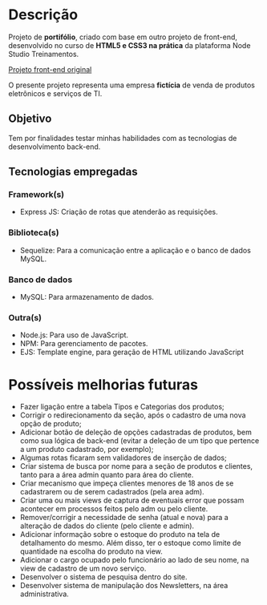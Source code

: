 # Descrição
Projeto de __portifólio__, criado com base em outro projeto de front-end,
desenvolvido no curso de __HTML5 e CSS3 na prática__ da plataforma Node Studio
Treinamentos.

[Projeto front-end original](https://github.com/HugoBrandao-Dev/html5-e-css3-na-pratica-node-studios)

O presente projeto representa uma empresa __fictícia__ de venda de produtos
eletrônicos e serviços de TI.

## Objetivo
Tem por finalidades testar minhas habilidades com  as tecnologias de
desenvolvimento back-end.

## Tecnologias empregadas
### Framework(s)
* Express JS: Criação de rotas que atenderão as requisições.

### Biblioteca(s)
* Sequelize: Para a comunicação entre a aplicação e o banco de dados MySQL.

### Banco de dados
* MySQL: Para armazenamento de dados.

### Outra(s)
* Node.js: Para uso de JavaScript.
* NPM: Para gerenciamento de pacotes.
* EJS: Template engine, para geração de HTML utilizando JavaScript

# Possíveis melhorias futuras
* Fazer ligação entre a tabela Tipos e Categorias dos produtos;
* Corrigir o redirecionamento da seção, após o cadastro de uma nova opção de
produto;
* Adicionar botão de deleção de opções cadastradas de produtos, bem como sua
lógica de back-end (evitar a deleção de um tipo que pertence a um produto
cadastrado, por exemplo);
* Algumas rotas ficaram sem validadores de inserção de dados;
* Criar sistema de busca por nome para a seção de produtos e clientes, tanto para a área admin quanto para área do cliente.
* Criar mecanismo que impeça clientes menores de 18 anos de se cadastrarem ou de serem cadastrados (pela area adm).
* Criar uma ou mais views de captura de eventuais error que possam acontecer em processos feitos pelo adm ou pelo cliente.
* Remover/corrigir a necessidade de senha (atual e nova) para a alteração de dados do cliente (pelo cliente e admin).
* Adicionar informação sobre o estoque do produto na tela de detalhamento do mesmo. Além disso, ter o estoque como limite de quantidade na escolha do produto na view.
* Adicionar o cargo ocupado pelo funcionário ao lado de seu nome, na view de cadastro de um novo serviço.
* Desenvolver o sistema de pesquisa dentro do site.
* Desenvolver sistema de manipulação dos Newsletters, na área administrativa.
